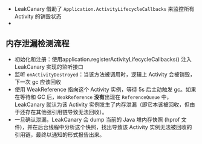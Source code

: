 - LeakCanary 借助了 `Application.ActivityLifecycleCallbacks` 来监控所有 Activity 的销毁状态
- 
## 内存泄漏检测流程
  - 初始化和注册：使用application.registerActivityLifecycleCallbacks() 注入 LeakCanary 实现的监听接口
  - 监听 `onActivityDestroyed`：当该方法被调用时，逻辑上 Activity 会被销毁，下一次 gc 应该回收
  - 使用 WeakReference 指向这个 Activity 实例，等待 5s 后主动触发 gc。如果在等待和 GC 后，`WeakReference` **没有**出现在 `ReferenceQueue` 中，LeakCanary 就认为该 Activity 实例发生了内存泄漏（即它本该被回收，但由于还存在其他强引用链导致无法回收）。
  - 一旦确认泄漏，LeakCanary 会 dump 当前的 Java 堆内存快照 (hprof 文件)，并在后台线程中分析这个快照，找出导致该 Activity 实例无法被回收的引用链，最终以通知的形式报告出来。
